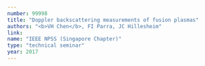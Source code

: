```yaml
---
number: 99998
title: "Doppler backscattering measurements of fusion plasmas"
authors: "<b>VH Chen</b>, FI Parra, JC Hillesheim"
link:
name: "IEEE NPSS (Singapore Chapter)"
type: "technical seminar"
year: 2017
---
```

